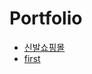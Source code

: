 # Portfolio

* [신발쇼핑몰](https://github.com/headbanging317/Shoopse)
* [first](https://github.com/headbanging317/gg)
